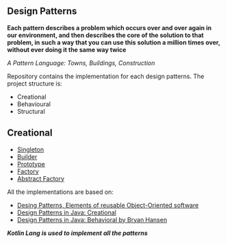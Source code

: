 ## Design Patterns

**Each pattern describes a problem which occurs over and over again 
in our environment, and then describes the core of the solution to that problem,
in such a way that you can use this solution a million times over, without ever doing it 
the same way twice**

_A Pattern Language: Towns, Buildings, Construction_ 


Repository contains the implementation for each design patterns. 
The project structure is: 

* Creational 
* Behavioural 
* Structural 

## Creational
 
* [Singleton](https://github.com/leomindez/design-patterns/tree/master/src/main/kotlin/com/leo/design/patterns/creational/singleton)
* [Builder](https://github.com/leomindez/design-patterns/tree/master/src/main/kotlin/com/leo/design/patterns/creational/builder)
* [Prototype](https://github.com/leomindez/design-patterns/tree/master/src/main/kotlin/com/leo/design/patterns/creational/prototype)
* [Factory](https://github.com/leomindez/design-patterns/tree/master/src/main/kotlin/com/leo/design/patterns/creational/factory)
* [Abstract Factory]()

All the implementations are based on: 
* [Desing Patterns, Elements of reusable Object-Oriented software](https://www.amazon.com/Design-Patterns-Elements-Reusable-Object-Oriented/dp/0201633612)
* [Design Patterns in Java: Creational](https://app.pluralsight.com/library/courses/design-patterns-java-creational/table-of-contents)
* [Design Patterns in Java: Behavioral by Bryan Hansen](https://app.pluralsight.com/library/courses/design-patterns-java-behavioral/table-of-contents)


_**Kotlin Lang is used to implement all the patterns**_
